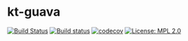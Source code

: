 # kt-guava

[![Build Status](https://travis-ci.org/Octogonapus/kt-guava.svg?branch=master)](https://travis-ci.org/Octogonapus/kt-guava)
[![Build status](https://ci.appveyor.com/api/projects/status/wopq3e87j1jnvybd?svg=true)](https://ci.appveyor.com/project/Octogonapus/kt-guava/branch/master)
[![codecov](https://codecov.io/gh/Octogonapus/kt-guava/branch/master/graph/badge.svg)](https://codecov.io/gh/Octogonapus/kt-guava)
[![License: MPL 2.0](https://img.shields.io/badge/License-MPL%202.0-brightgreen.svg)](https://opensource.org/licenses/MPL-2.0)
